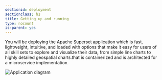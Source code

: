 ```yaml
---
sectionid: deployment
sectionclass: h1
title: Getting up and running 
type: nocount
is-parent: yes
---
```


You will be deploying the Apache Superset application which is fast, lightweight, intuitive, and loaded with options that make it easy for users of all skill sets to explore and visualize their data, from simple line charts to highly detailed geospatial charts.that is containerized and is architected for a microservice implementation.

![Application diagram](media/overview.png)

